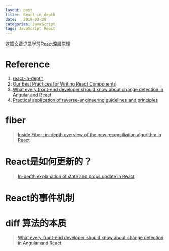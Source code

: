 ```yaml
---
layout: post
title:  React in depth
date:   2019-03-28
categories: JavaScript
tags: JavaScript React
---
```


这篇文章记录学习React深层原理

# Reference

1. [react-in-depth](https://medium.com/react-in-depth)
2. [Our Best Practices for Writing React Components](https://engineering.musefind.com/our-best-practices-for-writing-react-components-dec3eb5c3fc8)
3. [What every front-end developer should know about change detection in Angular and React](https://blog.angularindepth.com/what-every-front-end-developer-should-know-about-change-detection-in-angular-and-react-508f83f58c6a)
4. [Practical application of reverse-engineering guidelines and principles](https://medium.com/react-in-depth/practical-application-of-reverse-engineering-guidelines-and-principles-784c004bb657)


# fiber

> [Inside Fiber: in-depth overview of the new reconciliation algorithm in React](https://medium.com/react-in-depth/inside-fiber-in-depth-overview-of-the-new-reconciliation-algorithm-in-react-e1c04700ef6e)

# React是如何更新的？

> [In-depth explanation of state and props update in React](https://medium.com/react-in-depth/in-depth-explanation-of-state-and-props-update-in-react-51ab94563311)

# React的事件机制

# diff 算法的本质

> [What every front-end developer should know about change detection in Angular and React](https://blog.angularindepth.com/what-every-front-end-developer-should-know-about-change-detection-in-angular-and-react-508f83f58c6a)

